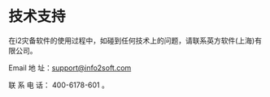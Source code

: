 # 技术支持

在i2灾备软件的使用过程中，如碰到任何技术上的问题，请联系英方软件(上海)有限公司。

Email 地 址：support@info2soft.com

联 系 电 话：  400-6178-601 。